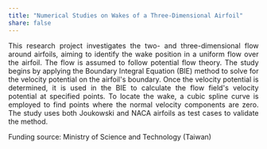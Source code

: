 ```yaml
---
title: "Numerical Studies on Wakes of a Three-Dimensional Airfoil"
share: false
---
```


<p style="text-align: justify;">
This research project investigates the two- and three-dimensional flow around airfoils, aiming to identify the wake position in a uniform flow over the airfoil. The flow is assumed to follow potential flow theory. The study begins by applying the Boundary Integral Equation (BIE) method to solve for the velocity potential on the airfoil's boundary. Once the velocity potential is determined, it is used in the BIE to calculate the flow field's velocity potential at specified points. To locate the wake, a cubic spline curve is employed to find points where the normal velocity components are zero. The study uses both Joukowski and NACA airfoils as test cases to validate the method.
</p>

Funding source: Ministry of Science and Technology (Taiwan)